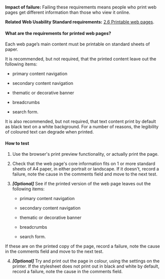 
**Impact of failure:** Failing these requirements means people who print web pages get different information than those who view it online.

**Related Web Usability Standard requirements:** [2.6 Printable web pages](https://webtoolkit.govt.nz/standards/web-usability-standard/#printable).

<div class="details" markdown="1">

#### What are the requirements for printed web pages?

Each web page’s main content must be printable on standard sheets of paper. 

It is recommended, but not required, that the printed content leave out the following items: 

* primary content navigation

* secondary content navigation

* thematic or decorative banner

* breadcrumbs

* search form. 

It is also recommended, but not required, that text content print by default as black text on a white background. For a number of reasons, the legibility of coloured text can degrade when printed.

</div>

#### How to test

1. Use the browser's print preview functionality, or actually print the page.

2. Check that the web page's core information fits on 1 or more standard sheets of A4 paper, in either portrait or landscape. If it doesn't, record a failure, note the cause in the comments field and move to the next test.

3. **_[Optional]_** See if the printed version of the web page leaves out the following items:

	* primary content navigation

	* secondary content navigation

	* thematic or decorative banner

	* breadcrumbs

	* search form.

If these are on the printed copy of the page, record a failure, note the cause in the comments field and move to the next test.

4. **_[Optional]_** Try and print out the page in colour, using the settings on the printer. If the stylesheet does not print out in black and white by default, record a failure, note the cause in the comments field.
